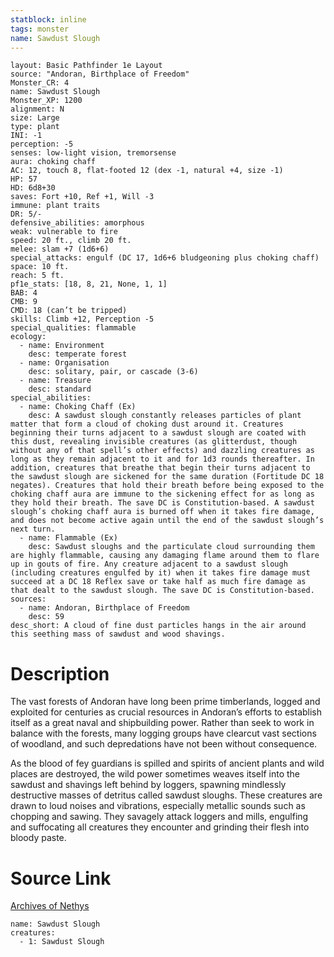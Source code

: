 ```yaml
---
statblock: inline
tags: monster
name: Sawdust Slough
---
```

```statblock
layout: Basic Pathfinder 1e Layout
source: "Andoran, Birthplace of Freedom"
Monster_CR: 4
name: Sawdust Slough
Monster_XP: 1200
alignment: N
size: Large
type: plant
INI: -1
perception: -5
senses: low-light vision, tremorsense
aura: choking chaff
AC: 12, touch 8, flat-footed 12 (dex -1, natural +4, size -1)
HP: 57
HD: 6d8+30
saves: Fort +10, Ref +1, Will -3
immune: plant traits
DR: 5/-
defensive_abilities: amorphous
weak: vulnerable to fire
speed: 20 ft., climb 20 ft.
melee: slam +7 (1d6+6)
special_attacks: engulf (DC 17, 1d6+6 bludgeoning plus choking chaff)
space: 10 ft.
reach: 5 ft.
pf1e_stats: [18, 8, 21, None, 1, 1]
BAB: 4
CMB: 9
CMD: 18 (can’t be tripped)
skills: Climb +12, Perception -5
special_qualities: flammable
ecology:
  - name: Environment
    desc: temperate forest
  - name: Organisation
    desc: solitary, pair, or cascade (3-6)
  - name: Treasure
    desc: standard
special_abilities:
  - name: Choking Chaff (Ex)
    desc: A sawdust slough constantly releases particles of plant matter that form a cloud of choking dust around it. Creatures beginning their turns adjacent to a sawdust slough are coated with this dust, revealing invisible creatures (as glitterdust, though without any of that spell’s other effects) and dazzling creatures as long as they remain adjacent to it and for 1d3 rounds thereafter. In addition, creatures that breathe that begin their turns adjacent to the sawdust slough are sickened for the same duration (Fortitude DC 18 negates). Creatures that hold their breath before being exposed to the choking chaff aura are immune to the sickening effect for as long as they hold their breath. The save DC is Constitution-based. A sawdust slough’s choking chaff aura is burned off when it takes fire damage, and does not become active again until the end of the sawdust slough’s next turn.
  - name: Flammable (Ex)
    desc: Sawdust sloughs and the particulate cloud surrounding them are highly flammable, causing any damaging flame around them to flare up in gouts of fire. Any creature adjacent to a sawdust slough (including creatures engulfed by it) when it takes fire damage must succeed at a DC 18 Reflex save or take half as much fire damage as that dealt to the sawdust slough. The save DC is Constitution-based.
sources:
  - name: Andoran, Birthplace of Freedom
    desc: 59
desc_short: A cloud of fine dust particles hangs in the air around this seething mass of sawdust and wood shavings.
```
# Description
The vast forests of Andoran have long been prime timberlands, logged and exploited for centuries as crucial resources in Andoran’s efforts to establish itself as a great naval and shipbuilding power. Rather than seek to work in balance with the forests, many logging groups have clearcut vast sections of woodland, and such depredations have not been without consequence.

As the blood of fey guardians is spilled and spirits of ancient plants and wild places are destroyed, the wild power sometimes weaves itself into the sawdust and shavings left behind by loggers, spawning mindlessly destructive masses of detritus called sawdust sloughs. These creatures are drawn to loud noises and vibrations, especially metallic sounds such as chopping and sawing. They savagely attack loggers and mills, engulfing and suffocating all creatures they encounter and grinding their flesh into bloody paste.
# Source Link
[Archives of Nethys](https://aonprd.com/MonsterDisplay.aspx?ItemName=Sawdust%20Slough)
```encounter-table
name: Sawdust Slough
creatures:
  - 1: Sawdust Slough
```

